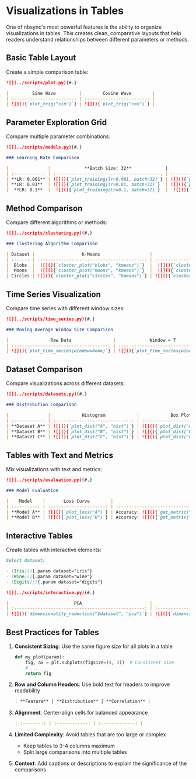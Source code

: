 # Visualizations in Tables

One of nbsync's most powerful features is the ability to organize visualizations
in tables. This creates clean, comparative layouts that help readers understand
relationships between different parameters or methods.

## Basic Table Layout

Create a simple comparison table:

```markdown source="tabbed-nbsync"
![](../scripts/plot.py){#.}

|         Sine Wave         |        Cosine Wave        |
| :-----------------------: | :-----------------------: |
| ![](){`plot_trig("sin")`} | ![](){`plot_trig("cos")`} |
```

## Parameter Exploration Grid

Compare multiple parameter combinations:

```markdown source="tabbed-nbsync"
![](../scripts/models.py){#.}

### Learning Rate Comparison

|               |             **Batch Size: 32**             |             **Batch Size: 64**             |             **Batch Size: 128**             |
| :-----------: | :----------------------------------------: | :----------------------------------------: | :-----------------------------------------: |
| **LR: 0.001** | ![](){`plot_training(lr=0.001, batch=32)`} | ![](){`plot_training(lr=0.001, batch=64)`} | ![](){`plot_training(lr=0.001, batch=128)`} |
| **LR: 0.01**  | ![](){`plot_training(lr=0.01, batch=32)`}  | ![](){`plot_training(lr=0.01, batch=64)`}  | ![](){`plot_training(lr=0.01, batch=128)`}  |
|  **LR: 0.1**  |  ![](){`plot_training(lr=0.1, batch=32)`}  |  ![](){`plot_training(lr=0.1, batch=64)`}  |  ![](){`plot_training(lr=0.1, batch=128)`}  |
```

## Method Comparison

Compare different algorithms or methods:

```markdown source="tabbed-nbsync"
![](../scripts/clustering.py){#.}

### Clustering Algorithm Comparison

| Dataset |                  K-Means                   |                   DBSCAN                   |                   Hierarchical                   |
| :-----: | :----------------------------------------: | :----------------------------------------: | :----------------------------------------------: |
|  Blobs  |  ![](){`cluster_plot("blobs", "kmeans")`}  |  ![](){`cluster_plot("blobs", "dbscan")`}  |  ![](){`cluster_plot("blobs", "hierarchical")`}  |
|  Moons  |  ![](){`cluster_plot("moons", "kmeans")`}  |  ![](){`cluster_plot("moons", "dbscan")`}  |  ![](){`cluster_plot("moons", "hierarchical")`}  |
| Circles | ![](){`cluster_plot("circles", "kmeans")`} | ![](){`cluster_plot("circles", "dbscan")`} | ![](){`cluster_plot("circles", "hierarchical")`} |
```

## Time Series Visualization

Compare time series with different window sizes:

```markdown source="tabbed-nbsync"
![](../scripts/time_series.py){#.}

### Moving Average Window Size Comparison

|                Raw Data                |             Window = 7              |             Window = 30              |             Window = 90              |
| :------------------------------------: | :---------------------------------: | :----------------------------------: | :----------------------------------: |
| ![](){`plot_time_series(window=None)`} | ![](){`plot_time_series(window=7)`} | ![](){`plot_time_series(window=30)`} | ![](){`plot_time_series(window=90)`} |
```

## Dataset Comparison

Compare visualizations across different datasets:

```markdown source="tabbed-nbsync"
![](../scripts/datasets.py){#.}

### Distribution Comparison

|               |            Histogram            |            Box Plot            |            Violin Plot            |
| :-----------: | :-----------------------------: | :----------------------------: | :-------------------------------: |
| **Dataset A** | ![](){`plot_dist("A", "hist")`} | ![](){`plot_dist("A", "box")`} | ![](){`plot_dist("A", "violin")`} |
| **Dataset B** | ![](){`plot_dist("B", "hist")`} | ![](){`plot_dist("B", "box")`} | ![](){`plot_dist("B", "violin")`} |
| **Dataset C** | ![](){`plot_dist("C", "hist")`} | ![](){`plot_dist("C", "box")`} | ![](){`plot_dist("C", "violin")`} |
```

## Tables with Text and Metrics

Mix visualizations with text and metrics:

```markdown source="tabbed-nbsync"
![](../scripts/evaluation.py){#.}

### Model Evaluation

|    Model    |       Loss Curve        |                                       Metrics                                        |
| :---------: | :---------------------: | :----------------------------------------------------------------------------------: |
| **Model A** | ![](){`plot_loss("A")`} | Accuracy: ![](){`get_metric("A", "accuracy")`}<br>F1: ![](){`get_metric("A", "f1")`} |
| **Model B** | ![](){`plot_loss("B")`} | Accuracy: ![](){`get_metric("B", "accuracy")`}<br>F1: ![](){`get_metric("B", "f1")`} |
```

## Interactive Tables

Create tables with interactive elements:

```markdown
Select dataset:

- [Iris](){.param dataset="iris"}
- [Wine](){.param dataset="wine"}
- [Digits](){.param dataset="digits"}

![](../scripts/interactive.py){#.}

|                         PCA                          |                         t-SNE                         |                         UMAP                          |
| :--------------------------------------------------: | :---------------------------------------------------: | :---------------------------------------------------: |
| ![](){`dimensionality_reduction("$dataset", "pca")`} | ![](){`dimensionality_reduction("$dataset", "tsne")`} | ![](){`dimensionality_reduction("$dataset", "umap")`} |
```

## Best Practices for Tables

1. **Consistent Sizing**: Use the same figure size for all plots in a table

   ```python
   def my_plot(param):
       fig, ax = plt.subplots(figsize=(4, 3))  # Consistent size
       # ...
       return fig
   ```

2. **Row and Column Headers**: Use bold text for headers to improve readability

   ```markdown
   | **Feature** | **Distribution** | **Correlation** |
   ```

3. **Alignment**: Center-align cells for balanced appearance

   ```markdown
   | :--------: | :------------: | :-------------: |
   ```

4. **Limited Complexity**: Avoid tables that are too large or complex

   - Keep tables to 3-4 columns maximum
   - Split large comparisons into multiple tables

5. **Context**: Add captions or descriptions to explain the significance of the
   comparisons
